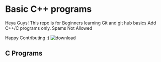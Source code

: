 
# Basic C++ programs
Heya Guys!
This repo is for Beginners learning Git and git hub basics
Add C++/C programs only.
Spams Not Allowed 

Happy Contributing :)
                        ![download](https://user-images.githubusercontent.com/72217338/193872521-4a6a8b9c-f8c8-4397-9fbb-190e15dee62e.jpg)


## C Programs

